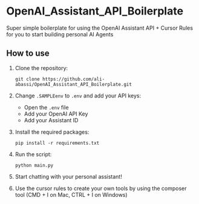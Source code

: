 # OpenAI_Assistant_API_Boilerplate

Super simple boilerplate for using the OpenAI Assistant API + Cursor Rules for you to start building personal AI Agents

## How to use

1. Clone the repository:
   ```
   git clone https://github.com/ali-abassi/OpenAI_Assistant_API_Boilerplate.git
   ```

2. Change `.SAMPLEenv` to `.env` and add your API keys:
   - Open the `.env` file
   - Add your OpenAI API Key
   - Add your Assistant ID

3. Install the required packages:
   ```
   pip install -r requirements.txt
   ```

4. Run the script:
   ```
   python main.py
   ```

5. Start chatting with your personal assistant!

6. Use the cursor rules to create your own tools by using the composer tool (CMD + I on Mac, CTRL + I on Windows)
